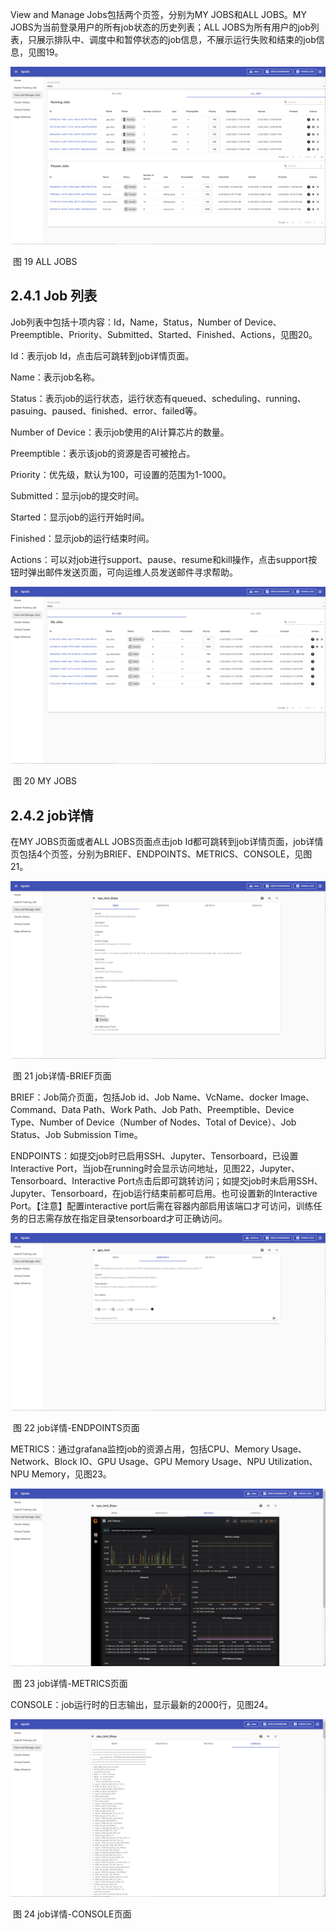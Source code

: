 View and Manage Jobs包括两个页签，分别为MY JOBS和ALL JOBS。MY JOBS为当前登录用户的所有job状态的历史列表；ALL JOBS为所有用户的job列表，只展示排队中、调度中和暂停状态的job信息，不展示运行失败和结束的job信息，见图19。

![image-20200820103134851](./assets/image-20200820103134851.png)

​                                                                                                      图 19 ALL JOBS

## 2.4.1 Job 列表

Job列表中包括十项内容：Id，Name，Status，Number of Device、Preemptible、Priority、Submitted、Started、Finished、Actions，见图20。

Id：表示job Id，点击后可跳转到job详情页面。

Name：表示job名称。

Status：表示job的运行状态，运行状态有queued、scheduling、running、pasuing、paused、finished、error、failed等。

Number of Device：表示job使用的AI计算芯片的数量。

Preemptible：表示该job的资源是否可被抢占。

Priority：优先级，默认为100，可设置的范围为1-1000。

Submitted：显示job的提交时间。

Started：显示job的运行开始时间。

Finished：显示job的运行结束时间。

Actions：可以对job进行support、pause、resume和kill操作，点击support按钮时弹出邮件发送页面，可向运维人员发送邮件寻求帮助。

![image-20200820103146525](./assets/image-20200820103146525.png)

​                                                                                                         图 20 MY JOBS

## 2.4.2 job详情

在MY JOBS页面或者ALL JOBS页面点击job Id都可跳转到job详情页面，job详情页包括4个页签，分别为BRIEF、ENDPOINTS、METRICS、CONSOLE，见图21。

![image-20200820103200377](./assets/image-20200820103200377.png)

​                                                                                                  图 21 job详情-BRIEF页面

BRIEF：Job简介页面，包括Job id、Job Name、VcName、docker Image、Command、Data Path、Work Path、Job Path、Preemptible、Device Type、Number of Device（Number of Nodes、Total of Device）、Job Status、Job Submission Time。

ENDPOINTS：如提交job时已启用SSH、Jupyter、Tensorboard，已设置Interactive Port，当job在running时会显示访问地址，见图22，Jupyter、Tensorboard、Interactive Port点击后即可跳转访问；如提交job时未启用SSH、Jupyter、Tensorboard，在job运行结束前都可启用。也可设置新的Interactive Port。【注意】配置interactive port后需在容器内部启用该端口才可访问，训练任务的日志需存放在指定目录tensorboard才可正确访问。

![image-20200820103251616](./assets/image-20200820103251616.png)

​                                                                                          图 22 job详情-ENDPOINTS页面

METRICS：通过grafana监控job的资源占用，包括CPU、Memory Usage、Network、Block IO、GPU Usage、GPU Memory Usage、NPU Utilization、NPU Memory，见图23。

![image-20200820103302556](./assets/image-20200820103302556.png)

​                                                                                             图 23 job详情-METRICS页面

CONSOLE：job运行时的日志输出，显示最新的2000行，见图24。

![image-20200820103312889](./assets/image-20200820103312889.png)

​                                                                                                  图 24 job详情-CONSOLE页面